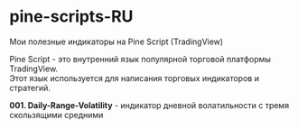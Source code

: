# pine-scripts-RU
Мои полезные индикаторы на Pine Script (TradingView)

Pine Script - это внутренний язык популярной торговой платформы TradingView.  
Этот язык используется для написания торговых индикаторов и стратегий.

**001. Daily-Range-Volatility** - индикатор дневной волатильности с тремя скользящими средними
